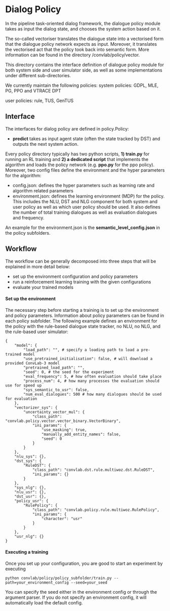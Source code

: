 # Dialog Policy

In the pipeline task-oriented dialog framework, the dialogue policy module
takes as input the dialog state, and chooses the system action based on
it. 

The so-called vectoriser translates the dialogue state into a vectorised form that the dialogue policy network expects as input. 
Moreover, it translates the vectorised act that the policy took back into semantic form. More information can be found in the directory /convlab/policy/vector.

This directory contains the interface definition of dialogue policy
module for both system side and user simulator side, as well as some
implementations under different sub-directories. 

We currently maintain the following policies:
system policies: GDPL, MLE, PG, PPO and VTRACE DPT

user policies: rule, TUS, GenTUS


## Interface

The interfaces for dialog policy are defined in policy.Policy:

- **predict** takes as input agent state (often the state tracked by DST)
and outputs the next system action.

Every policy directory typically has two python scripts, **1) train.py** for running an RL training and **2) a dedicated script** that implements the algorithm and loads the policy network (e.g. **ppo.py** for the ppo policy).
Moreover, two config files define the environment and the hyper parameters for the algorithm:

- config.json: defines the hyper parameters such as learning rate and algorithm related parameters
- environment.json: defines the learning environment (MDP) for the policy. This includes the NLU, DST and NLG component for both system and user policy as well as which user policy should be used. It also defines the number of total training dialogues as well as evaluation dialogues and frequency.

An example for the environment.json is the **semantic_level_config.json** in the policy subfolders.



## Workflow

The workflow can be generally decomposed into three steps that will be explained in more detail below:

- set up the environment configuration and policy parameters
- run a reinforcement learning training with the given configurations
- evaluate your trained models

#### Set up the environment 

The necessary step before starting a training is to set up the environment and policy parameters. Information about policy parameters can be found in each policy subfolder. The following example defines an environment for the policy with the rule-based dialogue state tracker, no NLU, no NLG, and the rule-based user simulator:

```
{
	"model": {
		"load_path": "", # specify a loading path to load a pre-trained model 
		"use_pretrained_initialisation": false, # will download a provided ConvLab-3 model
		"pretrained_load_path": "",
		"seed": 0, # the seed for the experiment
		"eval_frequency": 5, # how often evaluation should take place
		"process_num": 4, # how many processes the evaluation should use for speed up
		"sys_semantic_to_usr": false,
		"num_eval_dialogues": 500 # how many dialogues should be used for evaluation
	},
	"vectorizer_sys": {
		"uncertainty_vector_mul": {
			"class_path": "convlab.policy.vector.vector_binary.VectorBinary",
			"ini_params": {
				"use_masking": true,
				"manually_add_entity_names": false,
				"seed": 0
			}
		}
	},
	"nlu_sys": {},
	"dst_sys": {
		"RuleDST": {
			"class_path": "convlab.dst.rule.multiwoz.dst.RuleDST",
			"ini_params": {}
		}
	},
	"sys_nlg": {},
	"nlu_usr": {},
	"dst_usr": {},
	"policy_usr": {
		"RulePolicy": {
			"class_path": "convlab.policy.rule.multiwoz.RulePolicy",
			"ini_params": {
				"character": "usr"
			}
		}
	},
	"usr_nlg": {}
}
```

#### Executing a training

Once you set up your configuration, you are good to start an experiment by executing

```python convlab/policy/policy_subfolder/train.py --path=your_environment_config --seed=your_seed```

You can specify the seed either in the environment config or through the argument parser. If you do not specify an environment config, it will automatically load the default config.